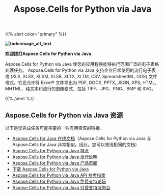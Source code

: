 ﻿---
title: Aspose.Cells for Python via Java
type: docs
weight: 70
url: /zh/python-java/
is_root: true
description: Aspose.Cells for Python 支持您的企业日常使用的流行电子表格 (XLS, XLSX, XLSM, XLSB, XLTX, XLTM, CSV, SpreadsheetML, ODS) 文件格式。它还允许将 Excel® 文件导出为 PDF, DOCX, PPTX, JSON, XPS, HTML, MHTML、纯文本和流行的图像格式，包括 TIFF、JPG、PNG、BMP 和 SVG。
---
{{% alert color="primary" %}}

**![todo:image_alt_text](home_1)**

**欢迎拨打Aspose.Cells for Python via Java**

Aspose.Cells for Python via Java 使您的应用程序能够执行范围广泛的电子表格处理任务。 Aspose.Cells for Python via Java 支持企业日常使用的流行电子表格 (XLS, XLSX, XLSM, XLSB, XLTX, XLTM, CSV, SpreadsheetML, ODS) 文件格式。它还允许将 Excel® 文件导出为 PDF, DOCX, PPTX, JSON, XPS, HTML, MHTML、纯文本和流行的图像格式，包括 TIFF、JPG、PNG、BMP 和 SVG。

{{% /alert %}}

## **Aspose.Cells for Python via Java 资源**

以下是您完成任务可能需要的一些有用资源的链接。

- [Aspose.Cells for Java 在线文档](/cells/zh/java/)（Aspose.Cells for Python via Java 与 Aspose.Cells for Java 非常相似。因此，您可以使用相同的文档）
- [Aspose.Cells for Python via Java 特点](/cells/zh/pythonjava/features/)
- [Aspose.Cells for Python via Java 发行说明](https://releases.aspose.com/zh/cells/python-java/release-notes/)
- [Aspose.Cells for Python via Java 产品页面](https://products.aspose.com/cells/python-java/)
- [下载 Aspose.Cells for Python via Java](https://downloads.aspose.com/cells/python-java)
- [Aspose.Cells for Python via Java API 参考指南](https://reference.aspose.com/cells/python)
- [Aspose.Cells for Python via Java 免费支持论坛](https://forum.aspose.com/c/cells/9)
- [Aspose.Cells for Python via Java 付费支持服务台](https://helpdesk.aspose.com/)
